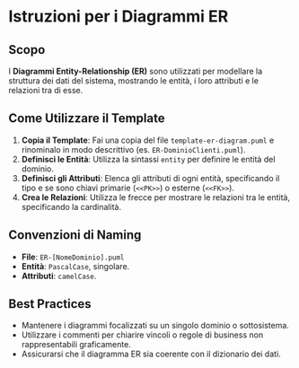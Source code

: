 # Istruzioni per i Diagrammi ER

## Scopo

I **Diagrammi Entity-Relationship (ER)** sono utilizzati per modellare la struttura dei dati del sistema, mostrando le entità, i loro attributi e le relazioni tra di esse.

## Come Utilizzare il Template

1.  **Copia il Template**: Fai una copia del file `template-er-diagram.puml` e rinominalo in modo descrittivo (es. `ER-DominioClienti.puml`).
2.  **Definisci le Entità**: Utilizza la sintassi `entity` per definire le entità del dominio.
3.  **Definisci gli Attributi**: Elenca gli attributi di ogni entità, specificando il tipo e se sono chiavi primarie (`<<PK>>`) o esterne (`<<FK>>`).
4.  **Crea le Relazioni**: Utilizza le frecce per mostrare le relazioni tra le entità, specificando la cardinalità.

## Convenzioni di Naming

- **File**: `ER-[NomeDominio].puml`
- **Entità**: `PascalCase`, singolare.
- **Attributi**: `camelCase`.

## Best Practices

- Mantenere i diagrammi focalizzati su un singolo dominio o sottosistema.
- Utilizzare i commenti per chiarire vincoli o regole di business non rappresentabili graficamente.
- Assicurarsi che il diagramma ER sia coerente con il dizionario dei dati.
